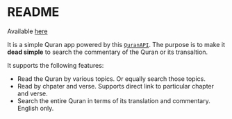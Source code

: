 # README

Available [here](https://quran.hashir.pro)

It is a simple Quran app powered by this [`QuranAPI`](https://quranapi.hashir.pro/docs/).
The purpose is to make it **dead simple** to search the commentary of the Quran or its transaltion.

It supports the following features:

- Read the Quran by various topics. Or equally search those topics.
- Read by chpater and verse. Supports direct link to particular chapter and verse.
- Search the entire Quran in terms of its translation and commentary. English only.
